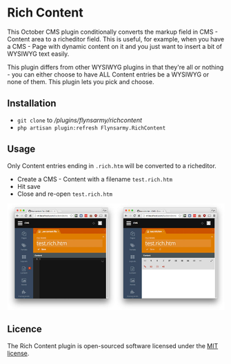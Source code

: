 # Rich Content

This October CMS plugin conditionally converts the markup field in CMS - Content area to a richeditor field. This is useful, for example, when you have a CMS - Page with dynamic content on it and you just want to insert a bit of WYSIWYG text easily.

This plugin differs from other WYSIWYG plugins in that they're all or nothing - you can either choose to have ALL Content entries be a WYSIWYG or none of them. This plugin lets you pick and choose.

## Installation

* `git clone` to */plugins/flynsarmy/richcontent*
* `php artisan plugin:refresh Flynsarmy.RichContent`

## Usage

Only Content entries ending in `.rich.htm` will be converted to a richeditor.

* Create a CMS - Content with a filename `test.rich.htm`
* Hit save
* Close and re-open `test.rich.htm`

![](https://raw.githubusercontent.com/Flynsarmy/oc-richcontent-plugin/master/assets/images/richcontent.jpg)

## Licence

The Rich Content plugin is open-sourced software licensed under the [MIT license](http://opensource.org/licenses/MIT).